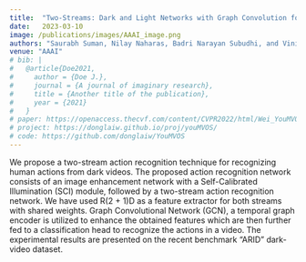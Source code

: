 ```yaml
---
title:  "Two-Streams: Dark and Light Networks with Graph Convolution for Action Recognition from Dark Videos"
date:   2023-03-10
image: /publications/images/AAAI_image.png
authors: "Saurabh Suman, Nilay Naharas, Badri Narayan Subudhi, and Vinit Jakhetiya"
venue: "AAAI"
# bib: |
#   @article{Doe2021,
#     author = {Doe J.},
#     journal = {A journal of imaginary research},
#     title = {Another title of the publication},
#     year = {2021}
#   }
# paper: https://openaccess.thecvf.com/content/CVPR2022/html/Wei_YouMVOS_An_Actor-Centric_Multi-Shot_Video_Object_Segmentation_Dataset_CVPR_2022_paper.html
# project: https://donglaiw.github.io/proj/youMVOS/
# code: https://github.com/donglaiw/YouMVOS
---
```

We propose a two-stream action recognition technique for recognizing human actions from dark videos. The proposed action recognition network consists of an image enhancement network with a Self-Calibrated Illumination (SCI) module, followed by a two-stream action recognition network. We have used R(2 + 1)D as a feature extractor for both streams with shared weights. Graph Convolutional Network (GCN), a temporal graph encoder is utilized to enhance the obtained features which are then further fed to a classification head to recognize the actions in a video. The experimental results are presented on the recent benchmark “ARID” dark-video dataset.
